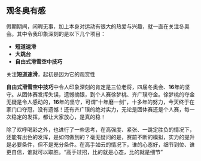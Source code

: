 ## 观冬奥有感

假期期间，闲暇无事，加上本身对运动有很大的热爱与兴趣，就一直在关注冬奥会。其中令我印象深刻的是以下几个项目：
- **短道速滑**
- **大跳台**
- **自由式滑雪空中技巧**

关注**短道速滑**，起初是因为它的观赏性

**自由式滑雪空中技巧**中令人印象深刻的肯定是三位老将，四届冬奥会、**16**年的坚守。从团体赛发挥失误，遗憾摘银，到个人赛徐梦桃、齐广璞夺金。徐梦桃的夺金无疑是令人感动的，**16**年的坚守，可谓“十年磨一剑”，十多年的努力，今天终于在家门口夺冠，没有遗憾！还有齐广璞的绝对实力，无论是团体赛还是个人赛，每一次稳定的发挥，都让大家放心，是真的稳！

除了欢呼喝彩之外，也进行了一些思考，在高强度、紧张、一跳定胜负的情况下，还能有出色的发挥，是如何做到的？毫无疑问的是，赛前不断的模拟，实力的提升是必要条件，但不是充分条件。在高手如云的情况下，谁的心态好，细节到位、谁更自信，谁就可以取胜。“高手过招，比的就是心态，比的就是细节”